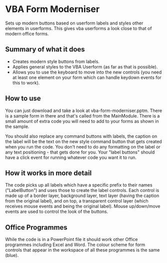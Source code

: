 # VBA Form Moderniser
Sets up modern buttons based on userform labels and styles other elements in userforms.
This  gives vba userforms a look close to that of modern office forms.

## Summary of what it does
* Creates modern style buttons from labels.
* Applies general styles to the VBA Userform (as far as that is possible).
* Allows you to use the keyboard to move into the new controls (you need at least one element on your form which can handle keydown events for this to work).

## How to use
You can just download and take a look at vba-form-moderniser.pptm. There is a sample form in there and that's called from the MainModule. There is a small amount of extra code you will need to add to your forms as shown in the sample.

You should also replace any command buttons with labels, the caption on the label will be the text on the new style command button that gets created when you run the code. You don't need to do any formatting on the label or any text positioning - that gets done for you. Your "label buttons" should have a click event for running whatever code you want it to run.

## How it works in more detail
The code picks up all labels which have a specific prefix to their names ("LabelButton") and uses those to create the label controls. Each control is made up of a border layer, background layer, text layer (having the caption from the original label), and on top, a transparent control layer (which receives mouse events and being the original label). Mouse up/down/move events are used to control the look of the buttons.

## Office Programmes
While the code is in a PowerPoint file it should work other Office programmes including Excel and Word. The colour scheme for form controls that appear in the workspace of all these programmes is the same (blue).
